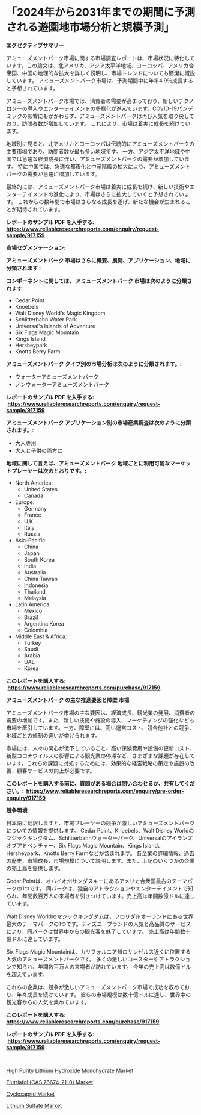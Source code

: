 <p><h1>「2024年から2031年までの期間に予測される遊園地市場分析と規模予測」</h1></p><p><strong>エグゼクティブサマリー</strong></p>
<p><p>アミューズメントパーク市場に関する市場調査レポートは、市場状況に特化しています。この論文は、北アメリカ、アジア太平洋地域、ヨーロッパ、アメリカ合衆国、中国の地理的な拡大を詳しく説明し、市場トレンドについても簡潔に概説しています。 アミューズメントパーク市場は、予測期間中に年率4.9％成長すると予想されています。 </p><p>アミューズメントパーク市場では、消費者の需要が高まっており、新しいテクノロジーの導入やエンターテイメントの多様化が進んでいます。COVID-19パンデミックの影響にもかかわらず、アミューズメントパークは再び人気を取り戻しており、訪問者数が増加しています。 これにより、市場は着実に成長を続けています。</p><p>地域別に見ると、北アメリカとヨーロッパは伝統的にアミューズメントパークの主要市場であり、訪問者数が最も多い地域です。 一方、アジア太平洋地域や中国では急速な経済成長に伴い、アミューズメントパークの需要が増加しています。 特に中国では、急速な都市化と中産階級の拡大により、アミューズメントパークの需要が急速に増加しています。</p><p>最終的には、アミューズメントパーク市場は着実に成長を続け、新しい技術やエンターテイメントの進化により、市場はさらに拡大していくと予想されています。 これからの数年間で市場はさらなる成長を遂げ、新たな機会が生まれることが期待されています。</p></p>
<p><strong>レポートのサンプル PDF を入手する: <a href="https://www.reliableresearchreports.com/enquiry/request-sample/917159">https://www.reliableresearchreports.com/enquiry/request-sample/917159</a></strong></p>
<p><strong>市場セグメンテーション:</strong></p>
<p><strong> アミューズメントパーク 市場はさらに概要、展開、アプリケーション、地域に分類されます :</strong></p>
<p><strong>コンポーネントに関しては、 アミューズメントパーク 市場は次のように分類されます: &nbsp;</strong></p>
<p><ul><li>Cedar Point</li><li>Knoebels</li><li>Walt Disney World's Magic Kingdom</li><li>Schlitterbahn Water Park</li><li>Universal's Islands of Adventure</li><li>Six Flags Magic Mountain</li><li>Kings Island</li><li>Hersheypark</li><li>Knotts Berry Farm</li></ul></p>
<p><strong> アミューズメントパーク タイプ別の市場分析は次のように分類されます。:</strong></p>
<p><ul><li>ウォーターアミューズメントパーク</li><li>ノンウォーターアミューズメントパーク</li></ul></p>
<p><strong>レポートのサンプル PDF を入手する: &nbsp;<a href="https://www.reliableresearchreports.com/enquiry/request-sample/917159">https://www.reliableresearchreports.com/enquiry/request-sample/917159</a></strong></p>
<p><strong> アミューズメントパーク アプリケーション別の市場産業調査は次のように分類されます。:</strong></p>
<p><ul><li>大人専用</li><li>大人と子供の両方に</li></ul></p>
<p><strong>地域に関して言えば、アミューズメントパーク 地域ごとに利用可能なマーケットプレーヤーは次のとおりです。:</strong></p>
<p><ul>
    <li>
        North America:
        <ul>
            <li>United States</li>
            <li>Canada</li>
        </ul>
    </li>
    <li>
        Europe:
        <ul>
            <li>Germany</li>
            <li>France</li>
            <li>U.K.</li>
            <li>Italy</li>
            <li>Russia</li>
        </ul>
    </li>
    <li>
        Asia-Pacific:
        <ul>
            <li>China</li>
            <li>Japan</li>
            <li>South Korea</li>
            <li>India</li>
            <li>Australia</li>
            <li>China Taiwan</li>
            <li>Indonesia</li>
            <li>Thailand</li>
            <li>Malaysia</li>
        </ul>
    </li>
    <li>
        Latin America:
        <ul>
            <li>Mexico</li>
            <li>Brazil</li>
            <li>Argentina Korea</li>
            <li>Colombia</li>
        </ul>
    </li>
    <li>
        Middle East & Africa:
        <ul>
            <li>Turkey</li>
            <li>Saudi</li>
            <li>Arabia</li>
            <li>UAE</li>
            <li>Korea</li>
        </ul>
    </li>
    </ul></p>
<p><strong>このレポートを購入する: &nbsp;<a href="https://www.reliableresearchreports.com/purchase/917159">https://www.reliableresearchreports.com/purchase/917159</a></strong></p>
<p><strong>アミューズメントパーク の主な推進要因と障壁 市場</strong></p>
<p><p>アミューズメントパーク市場の主な要因は、経済成長、観光業の発展、消費者の需要の増加です。また、新しい技術や施設の導入、マーケティングの強化なども市場を牽引しています。一方、障壁には、高い運営コスト、競合他社との競争、地域ごとの規制の違いが挙げられます。</p><p>市場には、人々の関心が低下していること、高い保険費用や設備の更新コスト、新型コロナウイルスの影響による観光業の停滞など、さまざまな課題が存在しています。これらの課題に対処するためには、効果的な経営戦略の策定や施設の改善、顧客サービスの向上が必要です。</p></p>
<p><strong>このレポートを購入する前に、質問がある場合は問い合わせるか、共有してください。:&nbsp; <a href="https://www.reliableresearchreports.com/enquiry/pre-order-enquiry/917159">https://www.reliableresearchreports.com/enquiry/pre-order-enquiry/917159</a></strong></p>
<p><strong>競争環境</strong></p>
<p><p>日本語に翻訳しますと、市場プレーヤーの競争が激しいアミューズメントパークについての情報を提供します。 Cedar Point、Knoebels、Walt Disney Worldのマジックキングダム、Schlitterbahnウォーターパーク、Universalのアイランズオブアドベンチャー、Six Flags Magic Mountain、Kings Island、Hersheypark、Knotts Berry Farmなどが含まれます。 各企業の詳細情報、過去の歴史、市場成長、市場規模について説明します。また、上記のいくつかの企業の売上高を提供します。</p><p>Cedar Pointは、オハイオ州サンダスキーにあるアメリカ合衆国最古のテーマパークの1つです。 同パークは、独自のアトラクションやエンターテイメントで知られ、年間数百万人の来場者を引きつけています。売上高は年間数億ドルに達しています。</p><p>Walt Disney Worldのマジックキングダムは、フロリダ州オーランドにある世界最大のテーマパークの1つです。ディズニーブランドの人気と高品質のサービスにより、同パークは世界中からの観光客を魅了しています。 売上高は年間数十億ドルに達しています。</p><p>Six Flags Magic Mountainは、カリフォルニア州ロサンゼルス近くに位置する人気のアミューズメントパークです。 多くの激しいコースターやアトラクションで知られ、年間数百万人の来場者が訪れています。 今年の売上高は数億ドルを超えています。</p><p>これらの企業は、競争が激しいアミューズメントパーク市場で成功を収めており、年々成長を続けています。 彼らの市場規模は数十億ドルに達し、世界中の観光客からの人気を集めています。</p></p>
<p><strong>このレポートを購入する: &nbsp; <a href="https://www.reliableresearchreports.com/purchase/917159">https://www.reliableresearchreports.com/purchase/917159</a></strong></p>
<p><strong>レポートのサンプル PDF を入手する: &nbsp;<a href="https://www.reliableresearchreports.com/enquiry/request-sample/917159">https://www.reliableresearchreports.com/enquiry/request-sample/917159</a></strong><strong></strong></p>
<p>&nbsp;</p>
<p><p><a href="https://github.com/lylyparadise/Market-Research-Report-List-2/blob/main/high-purity-lithium-hydroxide-monohydrate-market.md">High Purity Lithium Hydroxide Monohydrate Market</a></p><p><a href="https://github.com/wusalecollins540tpqoz/Market-Research-Report-List-1/blob/main/flutriafol-cas-76674-21-0-market.md">Flutriafol (CAS 76674-21-0) Market</a></p><p><a href="https://github.com/GroverBarry/Market-Research-Report-List-4/blob/main/cycloxaprid-market.md">Cycloxaprid Market</a></p><p><a href="https://github.com/kathiaseamanalvaradovlprc2h/Market-Research-Report-List-1/blob/main/lithium-sulfate-market.md">Lithium Sulfate Market</a></p></p>